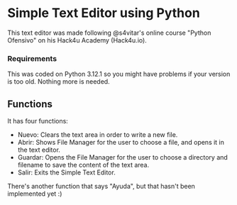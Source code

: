 # Simple Text Editor using Python

This text editor was made following @s4vitar's online course "Python Ofensivo" on his Hack4u Academy (Hack4u.io). 


### Requirements
This was coded on Python 3.12.1 so you might have problems if your version is too old. Nothing more is needed.

## Functions
It has four functions:

- Nuevo: Clears the text area in order to write a new file.
- Abrir: Shows File Manager for the user to choose a file, and opens it in the text editor.
- Guardar: Opens the File Manager for the user to choose a directory and filename to save the content of the text area.
- Salir: Exits the Simple Text Editor.


There's another function that says "Ayuda", but that hasn't been implemented yet :)
